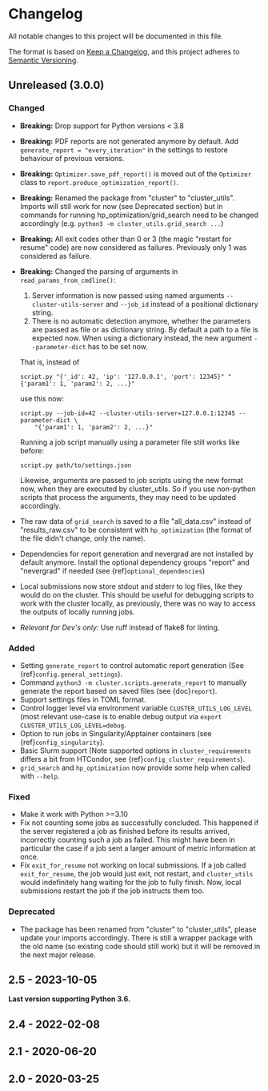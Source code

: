 # Changelog
All notable changes to this project will be documented in this file.

The format is based on [Keep a Changelog](https://keepachangelog.com/en/1.0.0/),
and this project adheres to [Semantic Versioning](https://semver.org/spec/v2.0.0.html).

[//]: # (Note: {ref}/{doc} roles are used for references to the documentation)

## Unreleased (3.0.0)

### Changed
- **Breaking:** Drop support for Python versions < 3.8
- **Breaking:** PDF reports are not generated anymore by default.  Add
  `generate_report = "every_iteration"` in the settings to restore behaviour of previous
  versions.
- **Breaking:** `Optimizer.save_pdf_report()` is moved out of the `Optimizer` class to
  `report.produce_optimization_report()`.
- **Breaking:** Renamed the package from "cluster" to "cluster_utils".  Imports will
  still work for now (see Deprecated section) but in commands for running
  hp_optimization/grid_search need to be changed accordingly (e.g. `python3 -m
  cluster_utils.grid_search ...`)
- **Breaking:** All exit codes other than 0 or 3 (the magic "restart for resume" code)
  are now considered as failures.  Previously only 1 was considered as failure.
- **Breaking:** Changed the parsing of arguments in `read_params_from_cmdline()`:
  1. Server information is now passed using named arguments `--cluster-utils-server` and
     `--job_id` instead of a positional dictionary string.
  2. There is no automatic detection anymore, whether the parameters are passed as file
     or as dictionary string.  By default a path to a file is expected now.  When using
     a dictionary instead, the new argument `--parameter-dict` has to be set now.

  That is, instead of
  ```
  script.py "{'_id': 42, 'ip': '127.0.0.1', 'port': 12345}" "{'param1': 1, 'param2': 2, ...}"
  ```
  use this now:
  ```
  script.py --job-id=42 --cluster-utils-server=127.0.0.1:12345 --parameter-dict \
      "{'param1': 1, 'param2': 2, ...}"
  ```

  Running a job script manually using a parameter file still works like before:
  ```
  script.py path/to/settings.json
  ```

  Likewise, arguments are passed to job scripts using the new format now, when they are
  executed by cluster_utils.  So if you use non-python scripts that process the
  arguments, they may need to be updated accordingly.
- The raw data of `grid_search` is saved to a file "all_data.csv" instead of
  "results_raw.csv" to be consistent with `hp_optimization` (the format of the file
  didn't change, only the name).
- Dependencies for report generation and nevergrad are not installed by default
  anymore.  Install the optional dependency groups "report" and "nevergrad" if
  needed (see {ref}`optional_dependencies`)
- Local submissions now store stdout and stderr to log files, like they would do on the cluster.
  This should be useful for debugging scripts to work with the cluster locally, as previously,
  there was no way to access the outputs of locally running jobs.
- *Relevant for Dev's only:* Use ruff instead of flake8 for linting.

### Added
- Setting `generate_report` to control automatic report generation (See
  {ref}`config.general_settings`).
- Command `python3 -m cluster.scripts.generate_report` to manually generate the report
  based on saved files (see {doc}`report`).
- Support settings files in TOML format.
- Control logger level via environment variable `CLUSTER_UTILS_LOG_LEVEL` (most relevant
  use-case is to enable debug output via `export CLUSTER_UTILS_LOG_LEVEL=debug`.
- Option to run jobs in Singularity/Apptainer containers (see
  {ref}`config_singularity`).
- Basic Slurm support (Note supported options in `cluster_requirements` differs a bit
  from HTCondor, see {ref}`config_cluster_requirements`).
- `grid_search` and `hp_optimization` now provide some help when called with `--help`.

### Fixed
- Make it work with Python >=3.10
- Fix not counting some jobs as successfully concluded. This happened if the server registered a
  job as finished before its results arrived, incorrectly counting such a job as failed.
  This might have been in particular the case if a job sent a larger amount of metric information
  at once.
- Fix `exit_for_resume` not working on local submissions. If a job called `exit_for_resume`,
  the job would just exit, not restart, and `cluster_utils` would indefinitely hang waiting for the
  job to fully finish. Now, local submissions restart the job if the job instructs them too.


### Deprecated
- The package has been renamed from "cluster" to "cluster_utils", please update your
  imports accordingly.  There is still a wrapper package with the old name (so existing
  code should still work) but it will be removed in the next major release.


## 2.5 - 2023-10-05

**Last version supporting Python 3.6.**


## 2.4 - 2022-02-08

## 2.1 - 2020-06-20

## 2.0 - 2020-03-25
